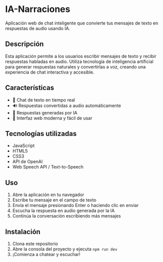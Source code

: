 # IA-Narraciones

Aplicación web de chat inteligente que convierte tus mensajes de texto en respuestas de audio usando IA.

## Descripción

Esta aplicación permite a los usuarios escribir mensajes de texto y recibir respuestas habladas en audio. 
Utiliza tecnología de inteligencia artificial para generar respuestas naturales y convertirlas a voz, 
creando una experiencia de chat interactiva y accesible.

## Características

- 💬 Chat de texto en tiempo real
- 🔊 Respuestas convertidas a audio automáticamente
- 🤖 Respuestas generadas por IA
- 🎨 Interfaz web moderna y fácil de usar

## Tecnologías utilizadas

- JavaScript
- HTML5
- CSS3
- API de OpenAI
- Web Speech API / Text-to-Speech

## Uso

1. Abre la aplicación en tu navegador
2. Escribe tu mensaje en el campo de texto
3. Envía el mensaje presionando Enter o haciendo clic en enviar
4. Escucha la respuesta en audio generada por la IA
5. Continúa la conversación escribiendo más mensajes

## Instalación

1. Clona este repositorio
2. Abre la consola del proyecto y ejecuta
``
npm run dev
``
4. ¡Comienza a chatear y escuchar!
